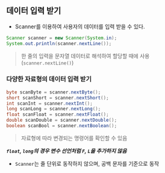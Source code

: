  ## 데이터 입력 받기
 - Scanner를 이용하여 사용자의 데이터를 입력 받을 수 있다.

 ```Java
 Scanner scanner = new Scanner(System.in);
System.out.println(scanner.nextLine());
 ```
> 한 줄의 입력을 문자열 데이터로 해석하여 할당할 때에 사용 (`scanner.nextLine()`)

### 다양한 자료형의 데이터 입력 받기
```Java
byte scanByte = scanner.nextByte();
short scanShort = scanner.nextShort();
int scanInt = scanner.nextInt();
long scanLong = scanner.nextLong();
float scanFloat = scanner.nextFloat();
double scanDouble = scanner.nextDouble();
boolean scanBool = scanner.nextBoolean();
```
> 자료형에 따라 변경되는 명령어를 확인할 수 있음

***`float`, `long`의 경우 변수 선언처럼 `F`, `L`을 추가하지 않음***

- `Scanner`는 줄 단위로 동작하지 않으며, 공백 문자를 기준으로 동작
